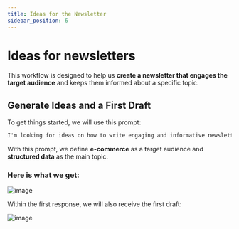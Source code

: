 ```yaml
---
title: Ideas for the Newsletter
sidebar_position: 6
---
```


# Ideas for newsletters

This workflow is designed to help us **create a newsletter that engages the target audience** and keeps them informed about a specific topic.

## Generate Ideas and a First Draft

To get things started, we will use this prompt:

```md className=send-to-agent
I'm looking for ideas on how to write engaging and informative newsletters that will keep the audience in the e-commerce space informed about structured data. Search my website, gather all the information, and present the ideas and a first draft.
```

With this prompt, we define **e-commerce** as a target audience and **structured data** as the main topic.

### Here is what we get:

![image](../images/agent-wordlift-newsletter-ideas.png)

Within the first response, we will also receive the first draft:

![image](../images/agent-wordlift-first-draft-newsletter-ideas.png)
